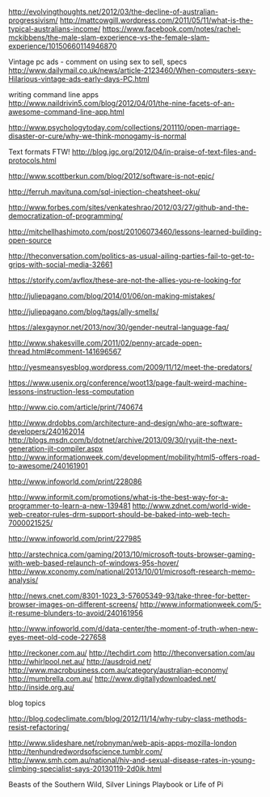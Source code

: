 http://evolvingthoughts.net/2012/03/the-decline-of-australian-progressivism/
http://mattcowgill.wordpress.com/2011/05/11/what-is-the-typical-australians-income/
https://www.facebook.com/notes/rachel-mckibbens/the-male-slam-experience-vs-the-female-slam-experience/10150660114946870

Vintage pc ads - comment on using sex to sell, specs
http://www.dailymail.co.uk/news/article-2123460/When-computers-sexy-Hilarious-vintage-ads-early-days-PC.html

writing command line apps
http://www.naildrivin5.com/blog/2012/04/01/the-nine-facets-of-an-awesome-command-line-app.html

http://www.psychologytoday.com/collections/201110/open-marriage-disaster-or-cure/why-we-think-monogamy-is-normal

Text formats FTW!
http://blog.jgc.org/2012/04/in-praise-of-text-files-and-protocols.html

http://www.scottberkun.com/blog/2012/software-is-not-epic/

http://ferruh.mavituna.com/sql-injection-cheatsheet-oku/

http://www.forbes.com/sites/venkateshrao/2012/03/27/github-and-the-democratization-of-programming/

http://mitchellhashimoto.com/post/20106073460/lessons-learned-building-open-source

http://theconversation.com/politics-as-usual-ailing-parties-fail-to-get-to-grips-with-social-media-32661

https://storify.com/avflox/these-are-not-the-allies-you-re-looking-for

http://juliepagano.com/blog/2014/01/06/on-making-mistakes/

http://juliepagano.com/blog/tags/ally-smells/

https://alexgaynor.net/2013/nov/30/gender-neutral-language-faq/

http://www.shakesville.com/2011/02/penny-arcade-open-thread.html#comment-141696567

http://yesmeansyesblog.wordpress.com/2009/11/12/meet-the-predators/

https://www.usenix.org/conference/woot13/page-fault-weird-machine-lessons-instruction-less-computation

http://www.cio.com/article/print/740674

http://www.drdobbs.com/architecture-and-design/who-are-software-developers/240162014
http://blogs.msdn.com/b/dotnet/archive/2013/09/30/ryujit-the-next-generation-jit-compiler.aspx
http://www.informationweek.com/development/mobility/html5-offers-road-to-awesome/240161901

http://www.infoworld.com/print/228086

http://www.informit.com/promotions/what-is-the-best-way-for-a-programmer-to-learn-a-new-139481
http://www.zdnet.com/world-wide-web-creator-rules-drm-support-should-be-baked-into-web-tech-7000021525/


http://www.infoworld.com/print/227985

http://arstechnica.com/gaming/2013/10/microsoft-touts-browser-gaming-with-web-based-relaunch-of-windows-95s-hover/
http://www.xconomy.com/national/2013/10/01/microsoft-research-memo-analysis/

http://news.cnet.com/8301-1023_3-57605349-93/take-three-for-better-browser-images-on-different-screens/
http://www.informationweek.com/5-it-resume-blunders-to-avoid/240161956

http://www.infoworld.com/d/data-center/the-moment-of-truth-when-new-eyes-meet-old-code-227658

http://reckoner.com.au/
http://techdirt.com
http://theconversation.com/au
http://whirlpool.net.au/
http://ausdroid.net/
http://www.macrobusiness.com.au/category/australian-economy/
http://mumbrella.com.au/
http://www.digitallydownloaded.net/
http://inside.org.au/


blog topics

http://blog.codeclimate.com/blog/2012/11/14/why-ruby-class-methods-resist-refactoring/

http://www.slideshare.net/robnyman/web-apis-apps-mozilla-london
http://tenhundredwordsofscience.tumblr.com/
http://www.smh.com.au/national/hiv-and-sexual-disease-rates-in-young-climbing-specialist-says-20130119-2d0ik.html

Beasts of the Southern Wild, Silver Linings Playbook or Life of Pi
